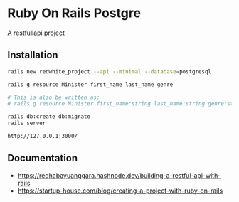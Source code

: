 
# Ruby On Rails Postgre

A restfullapi project


## Installation


```bash
rails new redwhite_project --api --minimal --database=postgresql
```

```bash
rails g resource Minister first_name last_name genre

# This is also be written as:
# rails g resource Minister first_name:string last_name:string genre:string

```


```bash
rails db:create db:migrate
rails server
```

```bash
http://127.0.0.1:3000/
```
    
## Documentation

- https://redhabayuanggara.hashnode.dev/building-a-restful-api-with-rails
- https://startup-house.com/blog/creating-a-project-with-ruby-on-rails


